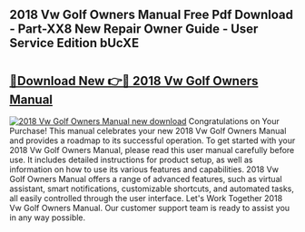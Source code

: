 ## 2018 Vw Golf Owners Manual Free Pdf Download - Part-XX8 New Repair Owner Guide - User Service Edition bUcXE

# <h2><a href="http://bc19870.oget.top/?id=2018+Vw+Golf+Owners+Manual">🔗Download New 👉🔴 2018 Vw Golf Owners Manual</a></h2>

[![2018 Vw Golf Owners Manual new download](https://i.imgur.com/5g1atiW.png)](http://bc19870.oget.top/?id=2018+Vw+Golf+Owners+Manual)
Congratulations on Your Purchase! This manual celebrates your new 2018 Vw Golf Owners Manual and provides a roadmap to its successful operation. To get started with your 2018 Vw Golf Owners Manual, please read this user manual carefully before use. It includes detailed instructions for product setup, as well as information on how to use its various features and capabilities. 2018 Vw Golf Owners Manual offers a range of advanced features, such as virtual assistant, smart notifications, customizable shortcuts, and automated tasks, all easily controlled through the user interface. Let's Work Together 2018 Vw Golf Owners Manual. Our customer support team is ready to assist you in any way possible.
